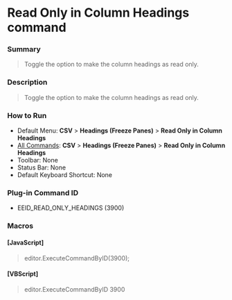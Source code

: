 # Read Only in Column Headings command

### Summary

> Toggle the option to make the column headings as read only.

### Description

> Toggle the option to make the column headings as read only.

### How to Run

- Default Menu: **CSV** \> **Headings (Freeze Panes)** \> **Read Only in Column Headings**
- [All Commands](../tools/all_commands): **CSV** \> **Headings (Freeze Panes)** \> **Read Only in Column Headings**
- Toolbar: None
- Status Bar: None
- Default Keyboard Shortcut: None

### Plug-in Command ID

- EEID\_READ\_ONLY\_HEADINGS (3900)

### Macros

#### \[JavaScript\]

> editor.ExecuteCommandByID(3900);

#### \[VBScript\]

> editor.ExecuteCommandByID 3900
